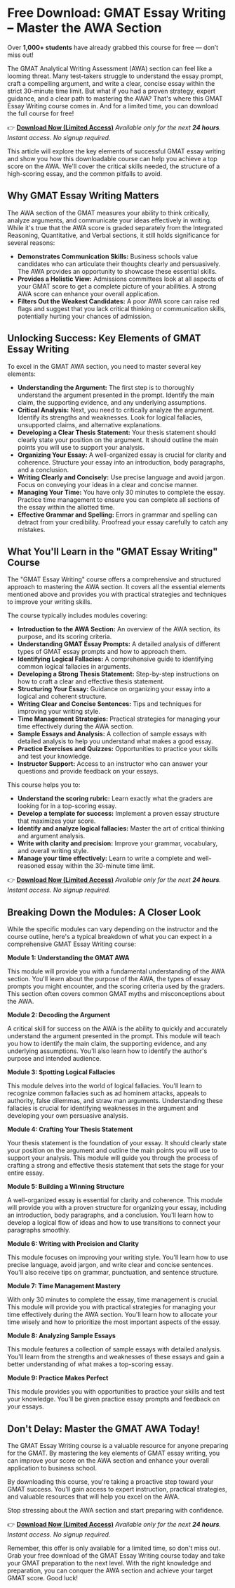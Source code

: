 # Free Download: GMAT Essay Writing – Master the AWA Section

Over **1,000+ students** have already grabbed this course for free — don’t miss out!

The GMAT Analytical Writing Assessment (AWA) section can feel like a looming threat. Many test-takers struggle to understand the essay prompt, craft a compelling argument, and write a clear, concise essay within the strict 30-minute time limit. But what if you had a proven strategy, expert guidance, and a clear path to mastering the AWA? That's where this GMAT Essay Writing course comes in. And for a limited time, you can download the full course for free!

👉 **[Download Now (Limited Access)](https://udemywork.com/gmat-essay-writing)**
_Available only for the next **24 hours**. Instant access. No signup required._

This article will explore the key elements of successful GMAT essay writing and show you how this downloadable course can help you achieve a top score on the AWA. We'll cover the critical skills needed, the structure of a high-scoring essay, and the common pitfalls to avoid.

## Why GMAT Essay Writing Matters

The AWA section of the GMAT measures your ability to think critically, analyze arguments, and communicate your ideas effectively in writing. While it's true that the AWA score is graded separately from the Integrated Reasoning, Quantitative, and Verbal sections, it still holds significance for several reasons:

*   **Demonstrates Communication Skills:** Business schools value candidates who can articulate their thoughts clearly and persuasively. The AWA provides an opportunity to showcase these essential skills.
*   **Provides a Holistic View:** Admissions committees look at all aspects of your GMAT score to get a complete picture of your abilities. A strong AWA score can enhance your overall application.
*   **Filters Out the Weakest Candidates:** A poor AWA score can raise red flags and suggest that you lack critical thinking or communication skills, potentially hurting your chances of admission.

## Unlocking Success: Key Elements of GMAT Essay Writing

To excel in the GMAT AWA section, you need to master several key elements:

*   **Understanding the Argument:** The first step is to thoroughly understand the argument presented in the prompt. Identify the main claim, the supporting evidence, and any underlying assumptions.
*   **Critical Analysis:** Next, you need to critically analyze the argument. Identify its strengths and weaknesses. Look for logical fallacies, unsupported claims, and alternative explanations.
*   **Developing a Clear Thesis Statement:** Your thesis statement should clearly state your position on the argument. It should outline the main points you will use to support your analysis.
*   **Organizing Your Essay:** A well-organized essay is crucial for clarity and coherence. Structure your essay into an introduction, body paragraphs, and a conclusion.
*   **Writing Clearly and Concisely:** Use precise language and avoid jargon. Focus on conveying your ideas in a clear and concise manner.
*   **Managing Your Time:** You have only 30 minutes to complete the essay. Practice time management to ensure you can complete all sections of the essay within the allotted time.
*   **Effective Grammar and Spelling:** Errors in grammar and spelling can detract from your credibility. Proofread your essay carefully to catch any mistakes.

## What You'll Learn in the "GMAT Essay Writing" Course

The "GMAT Essay Writing" course offers a comprehensive and structured approach to mastering the AWA section. It covers all the essential elements mentioned above and provides you with practical strategies and techniques to improve your writing skills.

The course typically includes modules covering:

*   **Introduction to the AWA Section:** An overview of the AWA section, its purpose, and its scoring criteria.
*   **Understanding GMAT Essay Prompts:** A detailed analysis of different types of GMAT essay prompts and how to approach them.
*   **Identifying Logical Fallacies:** A comprehensive guide to identifying common logical fallacies in arguments.
*   **Developing a Strong Thesis Statement:** Step-by-step instructions on how to craft a clear and effective thesis statement.
*   **Structuring Your Essay:** Guidance on organizing your essay into a logical and coherent structure.
*   **Writing Clear and Concise Sentences:** Tips and techniques for improving your writing style.
*   **Time Management Strategies:** Practical strategies for managing your time effectively during the AWA section.
*   **Sample Essays and Analysis:** A collection of sample essays with detailed analysis to help you understand what makes a good essay.
*   **Practice Exercises and Quizzes:** Opportunities to practice your skills and test your knowledge.
*   **Instructor Support:** Access to an instructor who can answer your questions and provide feedback on your essays.

This course helps you to:

*   **Understand the scoring rubric:** Learn exactly what the graders are looking for in a top-scoring essay.
*   **Develop a template for success:** Implement a proven essay structure that maximizes your score.
*   **Identify and analyze logical fallacies:** Master the art of critical thinking and argument analysis.
*   **Write with clarity and precision:** Improve your grammar, vocabulary, and overall writing style.
*   **Manage your time effectively:** Learn to write a complete and well-reasoned essay within the 30-minute time limit.

👉 **[Download Now (Limited Access)](https://udemywork.com/gmat-essay-writing)**
_Available only for the next **24 hours**. Instant access. No signup required._

## Breaking Down the Modules: A Closer Look

While the specific modules can vary depending on the instructor and the course outline, here's a typical breakdown of what you can expect in a comprehensive GMAT Essay Writing course:

**Module 1: Understanding the GMAT AWA**

This module will provide you with a fundamental understanding of the AWA section. You'll learn about the purpose of the AWA, the types of essay prompts you might encounter, and the scoring criteria used by the graders. This section often covers common GMAT myths and misconceptions about the AWA.

**Module 2: Decoding the Argument**

A critical skill for success on the AWA is the ability to quickly and accurately understand the argument presented in the prompt. This module will teach you how to identify the main claim, the supporting evidence, and any underlying assumptions. You'll also learn how to identify the author's purpose and intended audience.

**Module 3: Spotting Logical Fallacies**

This module delves into the world of logical fallacies. You'll learn to recognize common fallacies such as ad hominem attacks, appeals to authority, false dilemmas, and straw man arguments. Understanding these fallacies is crucial for identifying weaknesses in the argument and developing your own persuasive analysis.

**Module 4: Crafting Your Thesis Statement**

Your thesis statement is the foundation of your essay. It should clearly state your position on the argument and outline the main points you will use to support your analysis. This module will guide you through the process of crafting a strong and effective thesis statement that sets the stage for your entire essay.

**Module 5: Building a Winning Structure**

A well-organized essay is essential for clarity and coherence. This module will provide you with a proven structure for organizing your essay, including an introduction, body paragraphs, and a conclusion. You'll learn how to develop a logical flow of ideas and how to use transitions to connect your paragraphs smoothly.

**Module 6: Writing with Precision and Clarity**

This module focuses on improving your writing style. You'll learn how to use precise language, avoid jargon, and write clear and concise sentences. You'll also receive tips on grammar, punctuation, and sentence structure.

**Module 7: Time Management Mastery**

With only 30 minutes to complete the essay, time management is crucial. This module will provide you with practical strategies for managing your time effectively during the AWA section. You'll learn how to allocate your time wisely and how to prioritize the most important aspects of the essay.

**Module 8: Analyzing Sample Essays**

This module features a collection of sample essays with detailed analysis. You'll learn from the strengths and weaknesses of these essays and gain a better understanding of what makes a top-scoring essay.

**Module 9: Practice Makes Perfect**

This module provides you with opportunities to practice your skills and test your knowledge. You'll be given practice essay prompts and feedback on your essays.

## Don't Delay: Master the GMAT AWA Today!

The GMAT Essay Writing course is a valuable resource for anyone preparing for the GMAT. By mastering the key elements of GMAT essay writing, you can improve your score on the AWA section and enhance your overall application to business school.

By downloading this course, you're taking a proactive step toward your GMAT success. You'll gain access to expert instruction, practical strategies, and valuable resources that will help you excel on the AWA.

Stop stressing about the AWA section and start preparing with confidence.

👉 **[Download Now (Limited Access)](https://udemywork.com/gmat-essay-writing)**
_Available only for the next **24 hours**. Instant access. No signup required._

Remember, this offer is only available for a limited time, so don't miss out. Grab your free download of the GMAT Essay Writing course today and take your GMAT preparation to the next level. With the right knowledge and preparation, you can conquer the AWA section and achieve your target GMAT score. Good luck!
